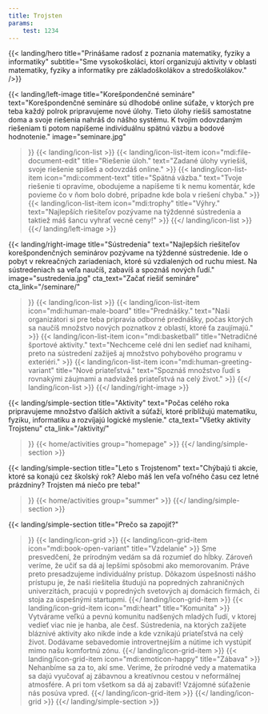 ```yaml
---
title: Trojsten
params:
    test: 1234
---
```

{{< landing/hero
    title="Prinášame radosť z poznania matematiky, fyziky a informatiky"
    subtitle="Sme vysokoškoláci, ktorí organizujú aktivity v oblasti matematiky, fyziky a informatiky pre základoškolákov a stredoškolákov."
/>}}


{{< landing/left-image
    title="Korešpondenčné semináre"
    text="Korešpondenčné semináre sú dlhodobé online súťaže, v&nbsp;ktorých pre teba každý polrok pripravujeme nové úlohy. Tieto úlohy riešiš samostatne doma a&nbsp;svoje riešenia nahráš do nášho systému. K&nbsp;tvojim odovzdaným riešeniam ti potom napíšeme individuálnu spätnú väzbu a bodové hodnotenie."
    image="seminare.jpg"
>}}
    {{< landing/icon-list >}}
        {{< landing/icon-list-item icon="mdi:file-document-edit"
            title="Riešenie úloh."
            text="Zadané úlohy vyriešiš, svoje riešenie spíšeš a odovzdáš online." >}}
        {{< landing/icon-list-item icon="mdi:comment-text"
            title="Spätná väzba."
            text="Tvoje riešenie ti opravíme, obodujeme a napíšeme ti k nemu komentár, kde povieme čo v ňom bolo dobré, prípadne kde bola v riešení chyba." >}}
        {{< landing/icon-list-item icon="mdi:trophy"
            title="Výhry."
            text="Najlepších riešiteľov pozývame na týždenné sústredenia a taktiež máš šancu vyhrať vecné ceny!" >}}
    {{</ landing/icon-list >}}
{{</ landing/left-image >}}


{{< landing/right-image
    title="Sústredenia"
    text="Najlepších riešiteľov korešpondenčných seminárov pozývame na týždenné sústredenie. Ide o pobyt v rekreačných zariadeniach, ktoré sú vzdialených od ruchu miest. Na sústredeniach sa veľa naučíš, zabavíš a spoznáš nových ľudí."
    image="sustredenia.jpg"
    cta_text="Začať riešiť semináre"
    cta_link="/seminare/"
>}}
    {{< landing/icon-list >}}
        {{< landing/icon-list-item icon="mdi:human-male-board"
            title="Prednášky."
            text="Naši organizátori si pre teba pripravia odborné prednášky, počas ktorých sa naučíš množstvo nových poznatkov z oblastí, ktoré ťa zaujímajú." >}}
        {{< landing/icon-list-item icon="mdi:basketball"
            title="Netradičné športové aktivity."
            text="Nechceme celé dni len sedieť nad knihami, preto na sústredení zažiješ aj množstvo pohybového programu v exteriéri." >}}
        {{< landing/icon-list-item icon="mdi:human-greeting-variant"
            title="Nové priateľstvá."
            text="Spoznáš množstvo ľudí s rovnakými záujmami a nadviažeš priateľstvá na celý život." >}}
    {{</ landing/icon-list >}}
{{</ landing/right-image >}}


{{< landing/simple-section
    title="Aktivity"
    text="Počas celého roka pripravujeme množstvo ďalších aktivít a súťaží, ktoré približujú matematiku, fyziku, informatiku a rozvíjajú logické myslenie."
    cta_text="Všetky aktivity Trojstenu"
    cta_link="/aktivity/"
>}}
    {{< home/activities group="homepage" >}}
{{</ landing/simple-section >}}


{{< landing/simple-section
    title="Leto s Trojstenom"
    text="Chýbajú ti akcie, ktoré sa konajú cez školský rok? Alebo máš len veľa voľného času cez letné prázdniny? Trojsten má niečo pre teba!"
>}}
    {{< home/activities group="summer" >}}
{{</ landing/simple-section >}}


{{< landing/simple-section
    title="Prečo sa zapojiť?"
>}}
    {{< landing/icon-grid >}}
        {{< landing/icon-grid-item icon="mdi:book-open-variant"
            title="Vzdelanie" >}}
        Sme presvedčení, že prírodným vedám sa dá rozumieť do hĺbky. Zároveň veríme, že učiť sa dá aj lepšími spôsobmi ako memorovaním. Práve preto presadzujeme individuálny prístup. Dôkazom úspešnosti nášho prístupu je, že naši riešitelia študujú na popredných zahraničných univerzitách, pracujú v popredných svetových aj domácich firmách, či stoja za úspešnými startupmi.
        {{</ landing/icon-grid-item >}}
        {{< landing/icon-grid-item icon="mdi:heart"
            title="Komunita" >}}
        Vytvárame veľkú a pevnú komunitu nadšených mladých ľudí, v ktorej vedieť viac nie je hanba, ale česť. Sústredenia, na ktorých zažijete bláznivé aktivity ako nikde inde a kde vznikajú priateľstvá na celý život. Dodávame sebavedomie introvertnejším a nútime ich vystúpiť mimo našu komfortnú zónu.
        {{</ landing/icon-grid-item >}}
        {{< landing/icon-grid-item icon="mdi:emoticon-happy"
            title="Zábava" >}}
        Nehanbíme sa za to, akí sme. Veríme, že prírodné vedy a matematika sa dajú vyučovať aj zábavnou a kreatívnou cestou v neformálnej atmosfére. A pri tom všetkom sa dá aj zabaviť! Vzájomné súťaženie nás posúva vpred.
        {{</ landing/icon-grid-item >}}
    {{</ landing/icon-grid >}}
{{</ landing/simple-section >}}
